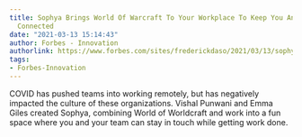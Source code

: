 ```yaml
---
title: Sophya Brings World Of Warcraft To Your Workplace To Keep You And Your Team
  Connected
date: "2021-03-13 15:14:43"
author: Forbes - Innovation
authorlink: https://www.forbes.com/sites/frederickdaso/2021/03/13/sophya-brings-world-of-warcraft-to-your-workplace-to-keep-you-and-your-team-connected/
tags:
- Forbes-Innovation
---
```

COVID has pushed teams into working remotely, but has negatively impacted the culture of these organizations. Vishal Punwani and Emma Giles created Sophya, combining World of Worldcraft and work into a fun space where you and your team can stay in touch while getting work done.